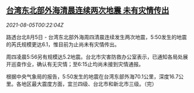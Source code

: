 <!--1628123463000-->
[台湾东北部外海清晨连续两次地震 未有灾情传出](https://cn.reuters.com/article/taiwan-quake-0805-thur-idCNKBS2F601B)
------

<div><i>2021-08-05T00:22:04Z</i></div><p>路透台北8月5日 - 台湾东北部外海周四清晨连续发生两次地震，5:50发生的地震的芮氏规模更达6.1，惟目前为止尚未有灾情传出。</p><p>周四凌晨5:56另有规模达5.2地震。台北市灾害防救办公室表示，已通知各局处展开巡查作业，确认有无灾情；至6:15止均尚未接到灾情通报。</p><p>根据中央气象局的报告，5:50发生的地震在台湾东部外海70.1公里，深度16.7公里。各地区最大震度方面，宜兰四级、台北市和新北市三级。（完）</p>

